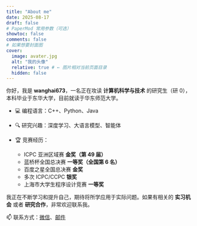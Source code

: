 ```yaml
---
title: "About me"
date: 2025-08-17
draft: false
# PaperMod 常用参数（可选）
showtoc: false
comments: false
# 如果想要封面图
cover:
  image: avater.jpg
  alt: "我的头像"
  relative: true # ← 图片相对当前页面目录
  hidden: false
---
```


你好，我是 **wanghai673**，一名正在攻读 **计算机科学与技术** 的研究生（研 0），本科毕业于东华大学，目前就读于华东师范大学。

- 💻 编程语言：C++、Python、Java
- 🔍 研究兴趣：深度学习、大语言模型、智能体
- 🏆 竞赛经历：

  - ICPC 亚洲区域赛 **金奖（第 49 届）**
  - 蓝桥杯全国总决赛 **一等奖（全国第 6 名）**
  - 百度之星全国总决赛 **金奖**
  - 多次 ICPC/CCPC **银奖**
  - 上海市大学生程序设计竞赛 **一等奖**

我正在不断学习和提升自己，期待将所学应用于实际问题。如果有相关的 **实习机会** 或者 **研究合作**，非常欢迎联系我。

📫 联系方式：[微信](wechat.jpg)、[邮件](https://mail.qq.com/cgi-bin/qm_share?t=qm_mailme&email=1154103986@qq.com)
